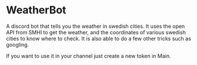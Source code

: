 # WeatherBot
A discord bot that tells you the weather in swedish cities. 
It uses the open API from SMHI to get the weather, and the coordinates of various swedish cities to know where to check. It is also able to do a few other
tricks such as googling. 

If you want to use it in your channel just create a new token in Main. 
